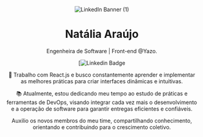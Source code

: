 
<div align="center">
  
![LinkedIn Banner (1)](https://user-images.githubusercontent.com/81394067/148012482-425fcb25-be07-47bf-ba01-3f77021e4d2d.png/)
 # Natália Araújo

Engenheira de Software | Front-end @Yazo.

[![Linkedin Badge](https://www.linkedin.com/in/nat%C3%A1lia/) 


🚀 Trabalho com React.js e busco constantemente aprender e implementar as melhores práticas para criar interfaces dinâmicas e intuitivas.

📚 Atualmente, estou dedicando meu tempo ao estudo de práticas e ferramentas de DevOps, visando integrar cada vez mais o desenvolvimento e a operação de software para garantir entregas eficientes e confiáveis.

Auxilio os novos membros do meu time, compartilhando conhecimento, orientando e contribuindo para o crescimento coletivo.
